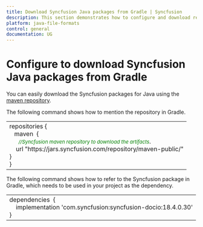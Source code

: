 ```yaml
---
title: Download Syncfusion Java packages from Gradle | Syncfusion
description: This section demonstrates how to configure and download required Jars from Gradle (Jar configuration)
platform: java-file-formats
control: general
documentation: UG
---
```

# Configure to download Syncfusion Java packages from Gradle

You can easily download the Syncfusion packages for Java using the [maven repository](https://jars.syncfusion.com/).
 
The following command shows how to mention the repository in Gradle.

<table>
<tr>
<td>
repositories&nbsp;{<br />
&nbsp;&nbsp;&nbsp;maven&nbsp; {<br />
&nbsp;&nbsp;&nbsp;&nbsp;<span style="color:green;font-size:13px;font-style:italic">&nbsp;&nbsp;//Syncfusion maven repository to download the artifacts</span>.<br />
&nbsp;&nbsp;&nbsp;&nbsp;url "https://jars.syncfusion.com/repository/maven-public/"<br />
}<br />
}
</td>
</tr>
</table>

The following command shows how to refer to the Syncfusion package in Gradle, which needs to be used in your project as the dependency.

<table>
<tr>
<td>
	dependencies &nbsp;{<br />
 &nbsp;&nbsp;&nbsp;&nbsp;implementation 'com.syncfusion:syncfusion-docio:18.4.0.30'<br />
}
</td>
</tr>
</table>
